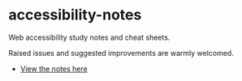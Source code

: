 # accessibility-notes
Web accessibility study notes and cheat sheets.

Raised issues and suggested improvements are warmly welcomed.

* [View the notes here](https://jfhector.github.io/accessibility-notes/)